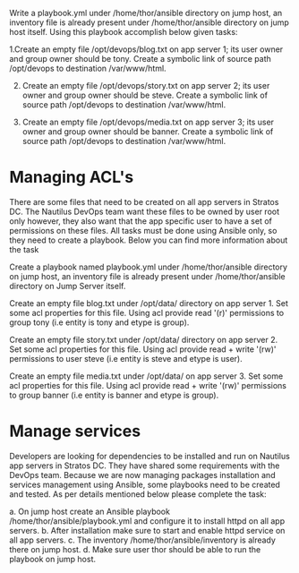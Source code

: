 Write a playbook.yml under /home/thor/ansible directory on jump host, an inventory file is already present 
under /home/thor/ansible directory on jump host itself. Using this playbook accomplish below given tasks:


1.Create an empty file /opt/devops/blog.txt on app server 1; its user owner and group owner should be tony. 
  Create a symbolic link of source path /opt/devops to destination /var/www/html.


2. Create an empty file /opt/devops/story.txt on app server 2; its user owner and group owner should be steve.
   Create a symbolic link of source path /opt/devops to destination /var/www/html.


3. Create an empty file /opt/devops/media.txt on app server 3; its user owner and group owner should be banner.
   Create a symbolic link of source path /opt/devops to destination /var/www/html.




# Managing ACL's
There are some files that need to be created on all app servers in Stratos DC. The Nautilus DevOps team want these files to be owned by user root only however, they also want that the app specific user to have a set of permissions on these files. All tasks must be done using Ansible only, so they need to create a playbook. Below you can find more information about the task

Create a playbook named playbook.yml under /home/thor/ansible directory on jump host, an inventory file is already present under /home/thor/ansible directory on Jump Server itself.

Create an empty file blog.txt under /opt/data/ directory on app server 1. Set some acl properties for this file. Using acl provide read '(r)' permissions to group tony (i.e entity is tony and etype is group).


Create an empty file story.txt under /opt/data/ directory on app server 2. Set some acl properties for this file. Using acl provide read + write '(rw)' permissions to user steve (i.e entity is steve and etype is user).


Create an empty file media.txt under /opt/data/ on app server 3. Set some acl properties for this file. Using acl provide read + write '(rw)' permissions to group banner (i.e entity is banner and etype is group).


# Manage services

Developers are looking for dependencies to be installed and run on Nautilus app servers in Stratos DC. They have shared some requirements with the DevOps team. Because we are now managing packages installation and services management using Ansible, some playbooks need to be created and tested. As per details mentioned below please complete the task:

a. On jump host create an Ansible playbook /home/thor/ansible/playbook.yml and configure it to install httpd on all app servers.
b. After installation make sure to start and enable httpd service on all app servers.
c. The inventory /home/thor/ansible/inventory is already there on jump host.
d. Make sure user thor should be able to run the playbook on jump host.